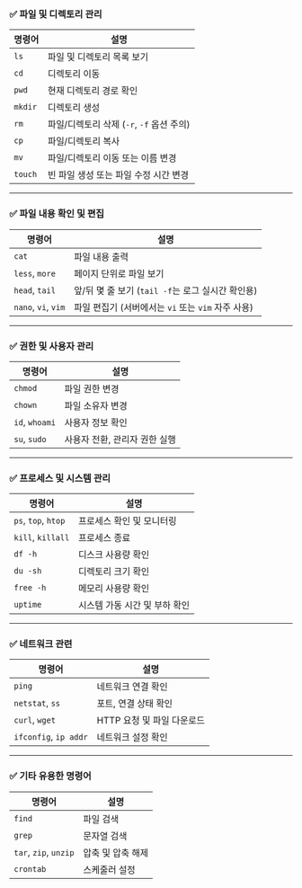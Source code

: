 ### ✅ **파일 및 디렉토리 관리**
| 명령어 | 설명 |
|--------|------|
| `ls` | 파일 및 디렉토리 목록 보기 |
| `cd` | 디렉토리 이동 |
| `pwd` | 현재 디렉토리 경로 확인 |
| `mkdir` | 디렉토리 생성 |
| `rm` | 파일/디렉토리 삭제 (`-r`, `-f` 옵션 주의) |
| `cp` | 파일/디렉토리 복사 |
| `mv` | 파일/디렉토리 이동 또는 이름 변경 |
| `touch` | 빈 파일 생성 또는 파일 수정 시간 변경 |

---

### ✅ **파일 내용 확인 및 편집**
| 명령어 | 설명 |
|--------|------|
| `cat` | 파일 내용 출력 |
| `less`, `more` | 페이지 단위로 파일 보기 |
| `head`, `tail` | 앞/뒤 몇 줄 보기 (`tail -f`는 로그 실시간 확인용) |
| `nano`, `vi`, `vim` | 파일 편집기 (서버에서는 `vi` 또는 `vim` 자주 사용) |

---

### ✅ **권한 및 사용자 관리**
| 명령어 | 설명 |
|--------|------|
| `chmod` | 파일 권한 변경 |
| `chown` | 파일 소유자 변경 |
| `id`, `whoami` | 사용자 정보 확인 |
| `su`, `sudo` | 사용자 전환, 관리자 권한 실행 |

---

### ✅ **프로세스 및 시스템 관리**
| 명령어 | 설명 |
|--------|------|
| `ps`, `top`, `htop` | 프로세스 확인 및 모니터링 |
| `kill`, `killall` | 프로세스 종료 |
| `df -h` | 디스크 사용량 확인 |
| `du -sh` | 디렉토리 크기 확인 |
| `free -h` | 메모리 사용량 확인 |
| `uptime` | 시스템 가동 시간 및 부하 확인 |

---

### ✅ **네트워크 관련**
| 명령어 | 설명 |
|--------|------|
| `ping` | 네트워크 연결 확인 |
| `netstat`, `ss` | 포트, 연결 상태 확인 |
| `curl`, `wget` | HTTP 요청 및 파일 다운로드 |
| `ifconfig`, `ip addr` | 네트워크 설정 확인 |

---

### ✅ **기타 유용한 명령어**
| 명령어 | 설명 |
|--------|------|
| `find` | 파일 검색 |
| `grep` | 문자열 검색 |
| `tar`, `zip`, `unzip` | 압축 및 압축 해제 |
| `crontab` | 스케줄러 설정 |


